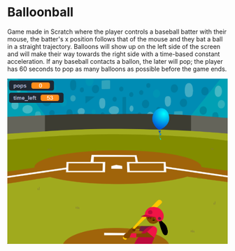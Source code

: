 # Balloonball

Game made in Scratch where the player controls a baseball batter with their mouse, the batter's x position follows that of the mouse and they bat a ball in a straight trajectory. Balloons will show up on the left side of the screen and will make their way towards the right side with a time-based constant acceleration. If any baseball contacts a ballon, the later will pop; the player has 60 seconds to pop as many balloons as possible before the game ends.

![Screenshot of a baseball player getting ready to swing at a balloon](./screenshot.png "A baseball player getting ready to swing at a balloon")